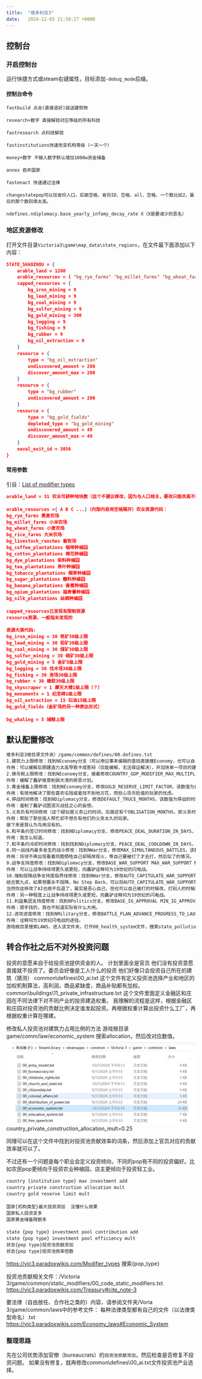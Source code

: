 ```yaml
---
title:  "维多利亚3"
date:   2024-12-03 21:58:27 +0800
---
```


## 控制台

### 开启控制台

运行快捷方式或steam右键属性，目标添加`-debug_mode`后缀。

#### 控制台命令

``` shell
fastbuild 点击(直接造好)就送建筑物

research+数字 直接解锁对应等级的所有科技

fastresearch 点科技解锁

fastinstitutions快速改变机构等级（一天一个）

money+数字 不输入数字默认增加1000w资金储备

annex 吞并国家

fastenact 快速通过法律

changestatepop可以加省份人口，后面空格、省份ID、空格、all、空格、一个数比如2，最后的那个数别填太高。

ndefines.ndiplomacy.base_yearly_infamy_decay_rate X（X是要减少的恶名）
```

### 地区资源修改

打开文件目录`Victoria3\game\map_data\state_regions`，在文件最下面添加以下内容：

``` json
STATE_SHAOZHOU = {
    arable_land = 1200
    arable_resources = { "bg_rye_farms" "bg_millet_farms" "bg_wheat_farms" "bg_rice_farms" "bg_livestock_ranches" "bg_coffee_plantations" "bg_cotton_plantations" "bg_dye_plantations" "bg_tea_plantations" "bg_tobacco_plantations" "bg_sugar_plantations" "bg_banana_plantations" "bg_opium_plantations" "bg_silk_plantations" }
    capped_resources = {
        bg_iron_mining = 9
        bg_lead_mining = 9
        bg_coal_mining = 9
        bg_sulfur_mining = 9
        bg_gold_mining = 300
        bg_logging = 9
        bg_fishing = 9
        bg_rubber = 9
        bg_oil_extraction = 9
    }
    resource = {
        type = "bg_oil_extraction"
        undiscovered_amount = 200
        discover_amount_max = 200
    }
    resource = {
        type = "bg_rubber"
        undiscovered_amount = 200
    }
    resource = {
        type = "bg_gold_fields"
        depleted_type = "bg_gold_mining"
        undiscovered_amount = 49
        discover_amount_max = 49
    }
    naval_exit_id = 3056
}
```

#### 常用参数

引自：[List of modifier types](https://vic3.paradoxwikis.com/Modifier_types)

``` json
arable_land = 31 农业可耕种地块数（这个不建议修改，因为与人口相关，要改只能改高不能改低）

arable_resources ={ A B C ...}（内部内容用空格隔开）农业资源代码：
bg_rye_farms 黑麦农场
bg_millet_farms 小米农场
bg_wheat_farms 小麦农场
bg_rice_farms 大米农场
bg_livestock_ranches 畜牧场
bg_coffee_plantations 咖啡种植园
bg_cotton_plantations 棉花种植园
bg_dye_plantations 染料种植园
bg_tea_plantations 茶叶种植园
bg_tobacco_plantations 烟草种植园
bg_sugar_plantations 糖料种植园
bg_banana_plantations 香蕉种植园
bg_opium_plantations 福寿膏种植园
bg_silk_plantations 丝绸种植园

capped_resources已发现有限制资源
resource资源，一般指未发现的

资源大类代码:
bg_iron_mining = 30 铁矿30级上限
bg_lead_mining = 30 铅矿30级上限
bg_coal_mining = 30 煤矿30级上限
bg_sulfur_mining = 30 硫矿30级上限
bg_gold_mining = 5 金矿5级上限
bg_logging = 30 伐木场30级上限
bg_fishing = 30 渔场30级上限
bg_rubber = 30 橡胶30级上限
bg_skyscraper = 1 摩天大楼1级上限（？）
bg_monuments = 1 纪念碑1级上限
bg_oil_extraction = 15 石油15级上限
bg_gold_fields（金矿场的另一种表达形式）

bg_whaling = 5 捕鲸上限
```

## 默认配置修改

```bash
维多利亚3根目录文件夹）/game/common/defines/00.defines.txt
1.建筑力上限修改：找到NEconomy分支（可以用记事本编辑的查找直接搜Economy，也可以自己找，分支是独立列出来了一条，找起来很简单），接着修改MAX_WEEKLY_CONSTRUCTION_PROGRESS和MAX_WEEKLY_CONSTRUCTION_ALLOCATION后的数字为你想要的建造力上限，前者是项目建造力上限，后者是分配给项目的建造力上限，故两个都需要改，缺一不可。（PS：虽然这一点我没实践过，但字面理解应该是前者决定实际建造力上限，毕竟要先有项目建造力上限再分配建造力，即后者可以是1000=，但前者必须保证是大于等于1000，否则如前者是500后者却是1000的情况下，大概率实际建造力只有500。当然也可以直接两个数值相等，一劳永逸不用想那么多。至于我说的是否正确，如果有人实践了可以告知一下）
作用：可以缓解后期建造力太高导致卡成答辩（仅能缓解，无法保证解决），并加快单一项目的建造速度，防止后期明明有几千建造力，但只能看着一个b项目要跑几十周才能跑完。
2.铸币税上限修改：找到NEconomy分支，接着修改COUNTRY_GDP_MODIFIER_MAX_MULTIPLIER（注：单位为个）
作用：缓解了蠢驴故意削弱大清的邪恶计划。
3.黄金储备上限修改：找到NEconomy分支，修改GOLD_RESERVE_LIMIT_FACTOR，该数值为黄金储备上限与GDP的比值，即如果你GDP是200M，你改的数值是2，那么黄金储备上限是400M。
作用：有效地解决了那些喜欢屯钱或者找不到地方花，而担心货币贬值的玩家的忧虑。
4.停战时间修改：找到NDiplomacy分支，修改DEFAULT_TRUCE_MONTHS，该数值为停战的时间，单位为月，即你改为几个月就停战几个月。
作用：遏制了蠢驴试图泯灭战狂之心的妄想。
5.义务负有时间修改（这个疑似是义务公约时间，后面还有个OBLIGATION_MONTHS，即义务时间）：找到NDiplomacy分支，修改OBLIGATION_FORCED_PACT_MONTHS，该数值为义务负有的时间，单位为月，即你改为几个月义务就将持续几个月。
作用：帮助了那些摇人帮忙却不想负有他们的义务太久的玩家。
接下来是我认为鸟用没有的。
6.和平条约签订时间修改：找到NDiplomacy分支，修改PEACE_DEAL_DURATION_IN_DAYS，该数值为和平条约时间，单位为天，即你改为多少天那么和平条约就会持续多久。（感觉没什么鸟用）
作用：我怎么知道。
7.和平条约冷却时间修改：找到找到NDiplomacy分支，PEACE_DEAL_COOLDOWN_IN_DAYS，该数值为和平条约时间，单位为天，即你改为多少天那么和平条约的冷却就是多少天。（感觉没什么鸟用）
8.同一战线内最多发生的战斗修改：找到NWar分支，修改MAX_SIMULTANEOUS_BATTLES，该数值为同一战线内最多发生的战斗数，前提条件是在前线的将领数，例如你改为5，但你前线只有3个将领，那么最多只能产生三场战斗。
作用：将领不再出现看着同胞牺牲自己却隔岸观火，等自己要被打了才去打，然后似了的情况。
9.战争支持度修改：找到NDiplomacy分支，修改BASE_WAR_SUPPORT MAX_WAR_SUPPORT MIN_WAR_SUPPORT。按自左往右的顺序释义为：基础战争支持度 最大战争支持度 最低战争支持度。该数值皆为字面意思，非比例，即你改为多少点那你的相应的战争支持度是多少点。
作用：可以让战争持续得更久或更短，向蠢驴诠释何为19世纪的闪电战。
10.强制投降战争支持度临界线修改：找到NWar分支，修改AUTO_CAPITULATE_WAR_SUPPORT，该数值为强制投降战争支持度临界线，即当你的战争支持度低于该临界线，你将强制投降。例如你改为了99，那么恭喜你开战后光速投降，甚至说你改为100直接开战即投降。（但我不确认改成100有没有用，待各位实践了）
结合第九点，如果想要永不投降，No Step Back，可以将AUTO_CAPITULATE_WAR_SUPPORT的数值改为低于最低战争支持度。即如果你的最低战争支持度是-100，那么你的强制投降战争支持度临界值只要小于-100，理论上说就不可能会被强制投降了。当然该理论有待实践，我只是根据字面意思得出自己的理解。
当然你这样改了AI也绝不后退了，属实是恶心自己，但也可以自己被打的时候改，打别人的时候推出去把Defines改回去。
作用：另一种程度上让战争持续得更久或更短，向蠢驴诠释何为19世纪的闪电战。
11.利益集团支持度修改：找到NPolitics分支，修改BASE_IG_APPROVAL MIN_IG_APPROVAL MAX_IG_APPROVAL（基础利益集团支持度、最低利益集团支持度、最大利益集团支持度。该数值非比例，即你改为多少）那么相应的支持度数值就是多少。
作用：顺手找的，我也不知道实际有什么大用。
12.进攻进度修改：找到NMilitary分支，修改BATTLE_PLAN_ADVANCE_PROGRESS_TO_LAUNCH BATTLE_PLAN_SWITCH_ORDER_LOST_PROGRESS_PERCENT（进攻施行所需的计划进度、进攻命令切换为防御命令所失去的计划进度）
作用：诠释何为19世纪闪电战的途径。
游戏根目录搜索LAWS，进入该文件夹，打开00_health_system文件，搜索state_pollution_reduction_health_mult字条，他后面的数值就是法律每等级减少的污染，建议最后一个0.15的公共医疗改成0.18，配合科技的10%刚好100%
```

## 转合作社之后不对外投资问题

投资的意愿来自于给投资池提供资金的人。 计划里面全是官员 他们没有投资意愿 直接就不投资了。委员会好像是工人什么的投资 他们好像只会投资自己所在的建筑（猜测）
common\defines\00_ai.txt 这个文件有定义投资池选择产业和地区的加权机制算法，高利润，商品紧缺度，商品补贴都有加权。
common\buildings\11_private_infrastructure.txt 这个文件里面定义金融区和庄园在不同法律下对不同产业的投资建造权重。
我理解的流程是这样，根据金融区和庄园对投资池的贡献比例决定谁发起投资。再根据权重计算出投资什么工厂，再根据权重计算在哪建。

修改私人投资池对建筑力占用比例的方法
    游戏根目录
    game/comm/law/economic_system
    搜索allocation，然后改对应数值。
![alt text](/files/image1.png)
country_private_construction_allocation_mult=0.25

同理可以在这个文件中找到对投资池贡献效率的词条，然后添加上官员对应的贡献效率就可以了。

不过还有一个问题是每个职业会定义投资倾向，不同的pop有不同的投资偏好。比如农民pop更倾向于投资农业种植园，店主更倾向于投资轻工业。

```bash
country {institution type} max investment add
country private construction allocation mult
country gold reserve limit mult

国家{机构类型}最大投资添加  没懂什么效果
国家私人投资变多
国家黄金储备限额多

state {pop type} investment pool contribution add
state {pop type} investment pool efficiency mult
状态{pop type}投资池贡献添加
状态{pop type}投资池效率倍数
```

<https://vic3.paradoxwikis.com/Modifier_types>
搜索{pop_type}

投资池贡献相关文件：/Victoria 3/game/common/static_modifiers/00_code_static_modifiers.txt
<https://vic3.paradoxwikis.com/Treasury#cite_note-3>

要法律（自由放任、合作社之类的）内容，请参阅文件夹/Voria 3/game/common/laws中的参考文件：
每种法律类型都有自己的文件（以法律类型命名）.txt
<https://vic3.paradoxwikis.com/Economy_laws#Economic_System>

### 整理思路

先在公司优势添加官僚（bureaucrats）的`投资池贡献添加`，然后检查是否修复不投资问题。
如果没有修复，就再修改common\defines\00_ai.txt文件投资池产业选择。
